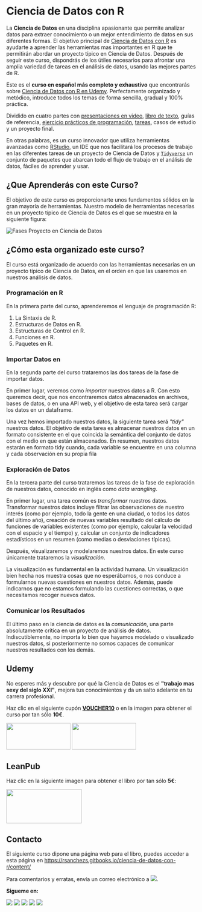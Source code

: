  



# Ciencia de Datos con R



La __Ciencia de Datos__ en una disciplina apasionante que permite analizar datos para extraer conocimiento o un mejor entendimiento de datos en sus diferentes formas. El objetivo principal de <a href=https://www.udemy.com/ciencia-de-datos-con-r target="_blank">Ciencia de Datos con R</a>
 es ayudarte a aprender las herramientas mas importantes en R que te permitirán abordar un proyecto típico en Ciencia de Datos.
Después de seguir este curso, dispondrás de los útiles necesarios para afrontar una amplia variedad de tareas en el análisis de datos, usando las mejores partes de R.


Este es el __curso en español más completo y exhaustivo__ que encontrarás sobre <a href=https://www.udemy.com/ciencia-de-datos-con-r target="_blank">Ciencia de Datos con R en Udemy</a>. Perfectamente organizado y metódico, introduce todos los temas de forma sencilla, gradual y 100% práctica.

Dividido en cuatro partes con <a href="https://www.youtube.com/playlist?list=PLwMc8F2IRi4U6ZFeMO0PPcypEogkJp2GL" target="_blank">presentaciones en video</a>, <a href=https://leanpub.com/ciencia-de-datos-con-r target="_blank">libro de texto</a>,    guías de referencia, <a href=https://github.com/rsanchezs/programacion-en-r target="_blank">ejercicio prácticos de programación</a>, <a href=https://github.com/rsanchezs/ciencia-datos-con-r-tareas target="_blank">tareas</a>, casos de estudio y un proyecto final.

En otras palabras, es un curso innovador que utiliza herramientas avanzadas como [RStudio](https://www.rstudio.com/), un IDE que nos facilitará los procesos de trabajo en las diferentes tareas de un proyecto de Ciencia de Datos y [`Tidyverse`](https://www.tidyverse.org/) un conjunto de paquetes que abarcan todo el flujo de trabajo en el análisis de datos, fáciles de aprender y usar.


## ¿Que Aprenderás con este Curso?



El objetivo de este curso es proporcionarte unos fundamentos sólidos en la gran mayoría de herramientas. Nuestro modelo de herramientas necesarias en un proyecto típico de Ciencia de Datos es el que se muestra en la siguiente figura:



![Fases Proyecto en Ciencia de Datos](https://i.imgur.com/DO2BKK7.png)

## ¿Cómo esta organizado este curso?


El curso está organizado de acuerdo con las herramientas necesarias en un proyecto típico de Ciencia de Datos, en el orden en que las usaremos en nuestros análisis de datos.

### Programación en R

En la primera parte del curso, aprenderemos el lenguaje de programación R:
1. La Sintaxis de R.
2. Estructuras de Datos en R.
3. Estructuras de Control en R.
4. Funciones en R.
5. Paquetes en R.

### Importar Datos en 
En la segunda parte del curso trataremos las dos tareas de la fase de importar datos.

En primer lugar, veremos como _importar_ nuestros datos a R. Con esto queremos decir, que nos encontraremos datos almacenados en archivos, bases de datos, o en una API web, y el objetivo de esta tarea será cargar los datos en un dataframe.


Una vez hemos importado nuestros datos, la siguiente tarea será _"tidy"_ nuestros datos. El objetivo de esta tarea es almacenar nuestros datos en un formato consistente en el que coincida la semántica del conjunto de datos con el medio en que están almacenados. En resumen, nuestros datos estarán en formato tidy cuando, cada variable se encuentre en una columna y cada observación en su propia fila
### Exploración de Datos


En la tercera parte del curso trataremos las tareas de la fase de exploración de nuestros datos, conocido en inglés como _data wrangling_.

En primer lugar, una tarea común es _transformar_ nuestros datos. Transformar nuestros datos incluye filtrar las observaciones de nuestro interés (como por ejemplo, todo la gente en una ciudad, o todos los datos del último año), creación de nuevas variables resultado del cálculo de funciones de variables existentes (como por ejemplo, calcular la velocidad con el espacio y el tiempo) y, calcular un conjunto de indicadores estadísticos en un resumen (como medias o desviaciones típicas).

Después, visualizaremos y modelaremos nuestros datos. En este curso únicamente trataremos la _visualización_.

La visualización es fundamental en la actividad humana. Un visualización bien hecha nos muestra cosas que no esperábamos, o nos conduce a formularnos nuevas cuestiones en nuestros datos. Además, puede indicarnos que no estamos formulando las cuestiones correctas, o que necesitamos recoger  nuevos datos.

### Comunicar los Resultados

El último paso en la ciencia de datos es la _comunicación_, una parte absolutamente crítica en un proyecto de análisis de datos. Indiscutiblemente, no importa lo bien que hayamos modelado o visualizado nuestros datos, si posteriormente no somos capaces de comunicar nuestros resultados con los demás.


## Udemy

No esperes más y descubre por qué la Ciencia de Datos es el __"trabajo mas sexy del siglo XXI"__, mejora tus conocimientos y da un salto adelante en tu carrera profesional.

Haz clic en el siguiente cupón [__VOUCHER10__](https://www.udemy.com/ciencia-de-datos-con-r/?couponCode=VOUCHER10) o en la imagen para obtener el curso por tan sólo __10€__.


<a href="https://www.udemy.com/ciencia-de-datos-con-r/?couponCode=VOUCHER10" target="_blank"><img src="https://i.imgur.com/zjjWEWV.png" width="170" height="70"></a>
<a href="https://www.udemy.com/ciencia-de-datos-con-r/?src=sac&kw=cien#instructor-1" target="_blank"><img src="https://imgur.com/Yi2ZFiu.png" width="170" height="70"></a>




## LeanPub

Haz clic en la siguiente imagen para obtener el libro por tan sólo __5€__:


<a href="https://leanpub.com/ciencia-de-datos-con-r/c/CSI5qnSGUUkL" target="_blank"><img src="https://i.imgur.com/VRMrT0I.png" width="200" height="90"></a>


## Contacto

El siguiente curso dipone una página web para el libro, puedes acceder a esta página en <a href="https://rsanchezs.gitbooks.io/ciencia-de-datos-con-r/content/" target="_blank">https://rsanchezs.gitbooks.io/ciencia-de-datos-con-r/content/</a>

Para comentarios y erratas, envía un correo electrónico a <a href="mailto:ciencia.datos.con.r@gmail.com" target="_blank"><img src="https://i.imgur.com/PJGlEba.png"></a>.

__Sigueme en:__

<a href="https://plus.google.com/+RubénSánchezSancho?hl=es" target="_blank"><img src="https://i.imgur.com/nFk0c7l.png"></a>
<a href="https://www.linkedin.com/in/ruben-sanchez-sancho-767993139/" target="_blank"><img src="https://i.imgur.com/ccAeFjJ.png"></a>
<a href="https://twitter.com/rsanchezs76" target="_blank"><img src="https://i.imgur.com/DF48Oy0.png"></a>
<a href="https://datasciencesexy.wordpress.com/" target="_blank"><img src="https://i.imgur.com/GqYvC8A.png"></a>
<a href="https://www.youtube.com/channel/UCmM75BqRDZ1_6Ug5fZjD-Dg?view_as=subscriber" target="_blank"><img src="https://i.imgur.com/NmPCBRQ.png"></a>


